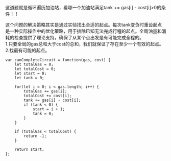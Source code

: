 这道题就是循环遍历加油站，看哪一个加油站满足tank += gas[i] - cost[i]>0的条件！！     

这个问题的解决策略其实是通过实验找出合适的起点。每次tank变负时重设起点是一种实际操作中的优化策略，用于排除已知无法完成行程的起点。全局油量和消耗的检查提供了理论支持，确保了从某个点出发是有可能完成全程的。       
1.只要全局的gas总和大于cost的总和，我们就保证了存在至少一个有效的起点。      
2.找最有可能的起点。      

```code
var canCompleteCircuit = function(gas, cost) {
    let totalGas = 0;
    let totalCost = 0;
    let start = 0;
    let tank = 0;

    for(let i = 0; i < gas.length; i++) {
        totalGas += gas[i];
        totalCost += cost[i];
        tank += gas[i] - cost[i];
        if (tank < 0) {
            start = i + 1;
            tank = 0;
        }
    }

    if (totalGas < totalCost) {
        return -1;
    }

    return start;
};
```
